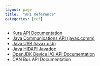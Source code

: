 ```yaml
---
layout: page
title:  "API Reference"
categories: [ref]
---
```


<ul>
    <li><a href="http://download.eclipse.org/kura/releases/1.1.0/docs/apidocs/" target="_blank">Kura API Documentation</a></li>
    <li><a href="http://docs.oracle.com/cd/E17802_01/products/products/javacomm/reference/api/" target="_blank">Java Communications API (javax.comm)</a></li>
    <li><a href="http://javax-usb.sourceforge.net/jdoc/" target="_blank">Java USB (javax.usb)</a></li>
    <li><a href="http://hidapi-1.1-javadoc.s3-website-us-east-1.amazonaws.com/index.html" target="_blank">Java HIDAPI Javadoc</a></li>
    <li><a href="http://docs.oracle.com/javame/8.0/api/dio/api/index.html" target="_blank">OpenJDK Device I/O API Documentation</a></li>
    <li>CAN Bus API Documentation</li>
</ul>
